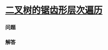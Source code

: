 # [二叉树的锯齿形层次遍历](https://leetcode-cn.com/problems/binary-tree-zigzag-level-order-traversal)

### 问题



### 解答

```

```

